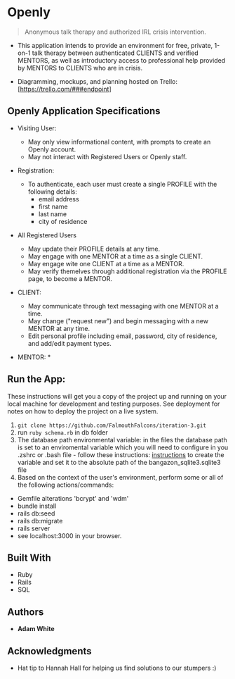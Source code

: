 # Openly
> Anonymous talk therapy and authorized IRL crisis intervention.

* This application intends to provide an environment for free, private, 1-on-1 talk therapy between authenticated CLIENTS and verified MENTORS, as well as introductory access to professional help provided by MENTORS to CLIENTS who are in crisis.  

* Diagramming, mockups, and planning hosted on Trello: [https://trello.com/###endpoint]


## Openly Application Specifications

* Visiting User: 
  * May only view informational content, with prompts to create an Openly account. 
  * May not interact with Registered Users or Openly staff. 

* Registration: 
  * To authenticate, each user must create a single PROFILE with the following details: 
    * email address 
    * first name 
    * last name 
    * city of residence 
    
* All Registered Users
  * May update their PROFILE details at any time. 
  * May engage with one MENTOR at a time as a single CLIENT.
  * May engage wite one CLIENT at a time as a MENTOR. 
  * May verify themelves through additional registration via the PROFILE page, to become a MENTOR.   

* CLIENT: 
  * May communicate through text messaging with one MENTOR at a time. 
  * May change ("request new") and begin messaging with a new MENTOR at any time. 
  * Edit personal profile including email, password, city of residence, and add/edit payment types. 

* MENTOR: 
  * 

## Run the App:

These instructions will get you a copy of the project up and running on your local machine for development and testing purposes. See deployment for notes on how to deploy the project on a live system.

1. ```git clone https://github.com/FalmouthFalcons/iteration-3.git```
2. run ```ruby schema.rb``` in db folder
3. The database path environmental variable: in the files the database path is set to an
    enviromental variable which you will need to configure in you .zshrc or .bash file
        - follow these instructions:
        [instructions](https://gist.github.com/iest/58692bf1001b0424c257) 
        to create the variable and set it to the absolute path of the bangazon_sqlite3.sqlite3 file
4. Based on the context of the user's environment, perform some or all of the following actions/commands: 
  * Gemfile alterations 'bcrypt' and 'wdm'
  * bundle install 
  * rails db:seed 
  * rails db:migrate
  * rails server 
  * see localhost:3000 in your browser. 


## Built With

* Ruby
* Rails 
* SQL

## Authors

* **Adam White** 

## Acknowledgments

* Hat tip to Hannah Hall for helping us find solutions to our stumpers :)
